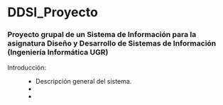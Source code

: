 # DDSI_Proyecto
### Proyecto grupal de un Sistema de Información para la asignatura Diseño y Desarrollo de Sistemas de Información (Ingeniería Informática UGR)

<dl>
  <dt> Introducción: </dt>
  <dd><ul>
    <li> Descripción general del sistema. </li>
    <li> </li>
    <li> </li>
  </ul> <dd>
</dl>
    
